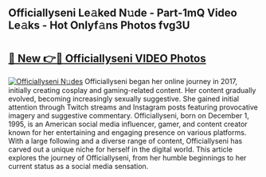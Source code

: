 ## Officiallyseni Le𝚊ked N𝚞de - Part-1mQ Video Le𝚊ks - Hot Onlyf𝚊ns Photos fvg3U

# <h2><a href="http://ab14020.deff.icu/?id=Officiallyseni">🔗 New 👉🔴 Officiallyseni VIDEO Photos</a></h2>

[![Officiallyseni N𝚞des](https://i.imgur.com/rIISA9y.gif)](http://ab14020.deff.icu/?id=Officiallyseni)
Officiallyseni began her online journey in 2017, initially creating cosplay and gaming-related content. Her content gradually evolved, becoming increasingly sexually suggestive. She gained initial attention through Twitch streams and Instagram posts featuring provocative imagery and suggestive commentary. Officiallyseni, born on December 1, 1995, is an American social media influencer, gamer, and content creator known for her entertaining and engaging presence on various platforms. With a large following and a diverse range of content, Officiallyseni has carved out a unique niche for herself in the digital world. This article explores the journey of Officiallyseni, from her humble beginnings to her current status as a social media sensation.
